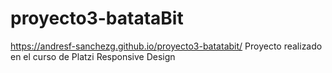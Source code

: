 # proyecto3-batataBit
https://andresf-sanchezg.github.io/proyecto3-batatabit/
Proyecto realizado en el curso de Platzi Responsive Design
